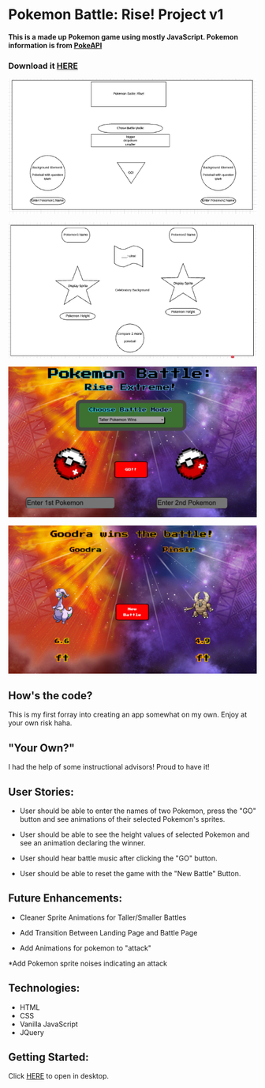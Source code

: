 # Pokemon Battle: Rise! Project v1

#### This is a made up Pokemon game using mostly  JavaScript. Pokemon information is from [PokeAPI](https://pokeapi.co/)

### Download it [HERE](https://git.generalassemb.ly/crossronald/pokemon-ga-project1/archive/master.zip)

![Pokemon Battle: Rise! Draft Landing Page](./assets/Landing_Page_Mockup.png)

![Pokemon Battle: Rise! Draft Transition Page](./assets/Transition_Page_Mockup.png)

![Pokemon Battle: Rise! Working Landing Page](./assets/working_landing_page.png)

![Pokemon Battle: Rise! Working Transition Page](./assets/working_transition_page.png)

## How's the code?
This is my first forray into creating an app somewhat on my own. Enjoy at your own risk haha.

## "Your Own?"
I had the help of some instructional advisors! Proud to have it!

## User Stories:
* User should be able to enter the names of two Pokemon, press the "GO" button and see animations of their selected Pokemon's sprites.

* User should be able to see the height values of selected Pokemon and see an animation declaring the winner.

* User should hear battle music after clicking the "GO" button.

* User should be able to reset the game with the "New Battle" Button.



## Future Enhancements:
* Cleaner Sprite Animations for Taller/Smaller Battles

* Add Transition Between Landing Page and Battle Page

* Add Animations for pokemon to "attack"

*Add Pokemon sprite noises indicating an attack


## Technologies:
* HTML
* CSS
* Vanilla JavaScript
* JQuery
 



## Getting Started:
Click [HERE](https://crossronald.github.io/pokemon-ga-project1/) to open in desktop.
